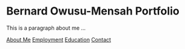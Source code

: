 # Bernard Owusu-Mensah Portfolio

This is a paragraph about me ...

[About Me](index)
[Employment](employment)
[Education](education)
[Contact](contact)
